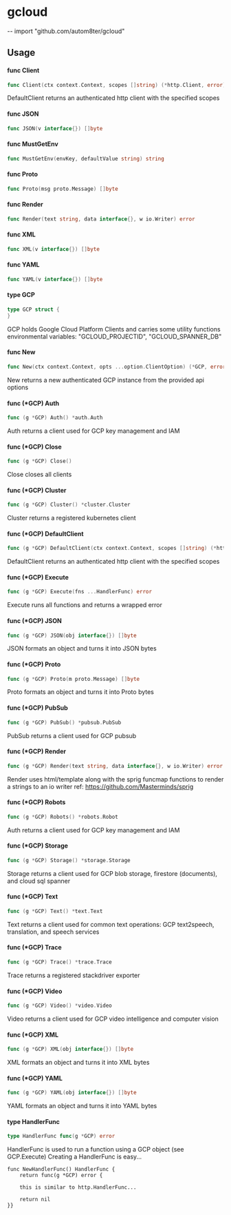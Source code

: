 # gcloud
--
    import "github.com/autom8ter/gcloud"


## Usage

#### func  Client

```go
func Client(ctx context.Context, scopes []string) (*http.Client, error)
```
DefaultClient returns an authenticated http client with the specified scopes

#### func  JSON

```go
func JSON(v interface{}) []byte
```

#### func  MustGetEnv

```go
func MustGetEnv(envKey, defaultValue string) string
```

#### func  Proto

```go
func Proto(msg proto.Message) []byte
```

#### func  Render

```go
func Render(text string, data interface{}, w io.Writer) error
```

#### func  XML

```go
func XML(v interface{}) []byte
```

#### func  YAML

```go
func YAML(v interface{}) []byte
```

#### type GCP

```go
type GCP struct {
}
```

GCP holds Google Cloud Platform Clients and carries some utility functions
environmental variables: "GCLOUD_PROJECTID", "GCLOUD_SPANNER_DB"

#### func  New

```go
func New(ctx context.Context, opts ...option.ClientOption) (*GCP, error)
```
New returns a new authenticated GCP instance from the provided api options

#### func (*GCP) Auth

```go
func (g *GCP) Auth() *auth.Auth
```
Auth returns a client used for GCP key management and IAM

#### func (*GCP) Close

```go
func (g *GCP) Close()
```
Close closes all clients

#### func (*GCP) Cluster

```go
func (g *GCP) Cluster() *cluster.Cluster
```
Cluster returns a registered kubernetes client

#### func (*GCP) DefaultClient

```go
func (g *GCP) DefaultClient(ctx context.Context, scopes []string) (*http.Client, error)
```
DefaultClient returns an authenticated http client with the specified scopes

#### func (*GCP) Execute

```go
func (g *GCP) Execute(fns ...HandlerFunc) error
```
Execute runs all functions and returns a wrapped error

#### func (*GCP) JSON

```go
func (g *GCP) JSON(obj interface{}) []byte
```
JSON formats an object and turns it into JSON bytes

#### func (*GCP) Proto

```go
func (g *GCP) Proto(m proto.Message) []byte
```
Proto formats an object and turns it into Proto bytes

#### func (*GCP) PubSub

```go
func (g *GCP) PubSub() *pubsub.PubSub
```
PubSub returns a client used for GCP pubsub

#### func (*GCP) Render

```go
func (g *GCP) Render(text string, data interface{}, w io.Writer) error
```
Render uses html/template along with the sprig funcmap functions to render a
strings to an io writer ref: https://github.com/Masterminds/sprig

#### func (*GCP) Robots

```go
func (g *GCP) Robots() *robots.Robot
```
Auth returns a client used for GCP key management and IAM

#### func (*GCP) Storage

```go
func (g *GCP) Storage() *storage.Storage
```
Storage returns a client used for GCP blob storage, firestore (documents), and
cloud sql spanner

#### func (*GCP) Text

```go
func (g *GCP) Text() *text.Text
```
Text returns a client used for common text operations: GCP text2speech,
translation, and speech services

#### func (*GCP) Trace

```go
func (g *GCP) Trace() *trace.Trace
```
Trace returns a registered stackdriver exporter

#### func (*GCP) Video

```go
func (g *GCP) Video() *video.Video
```
Video returns a client used for GCP video intelligence and computer vision

#### func (*GCP) XML

```go
func (g *GCP) XML(obj interface{}) []byte
```
XML formats an object and turns it into XML bytes

#### func (*GCP) YAML

```go
func (g *GCP) YAML(obj interface{}) []byte
```
YAML formats an object and turns it into YAML bytes

#### type HandlerFunc

```go
type HandlerFunc func(g *GCP) error
```

HandlerFunc is used to run a function using a GCP object (see GCP.Execute)
Creating a HandlerFunc is easy...

    func NewHandlerFunc() HandlerFunc {
    	return func(g *GCP) error {

    	this is similar to http.HandlerFunc...

    	return nil
    }}
